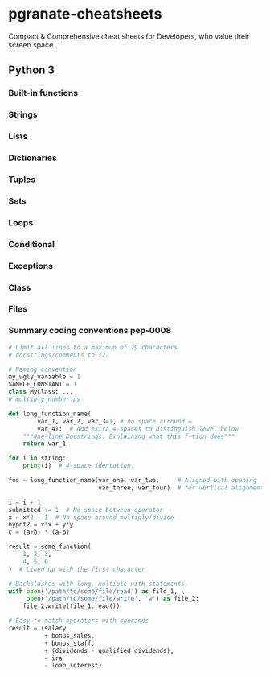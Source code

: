 # pgranate-cheatsheets

Compact &amp; Comprehensive cheat sheets for Developers, who value their screen space.

## Python 3

### Built-in functions

### Strings

### Lists

### Dictionaries

### Tuples

### Sets

### Loops

### Conditional

### Exceptions

### Class

###

### Files

### Summary coding conventions pep-0008

```python
# Limit all lines to a maximum of 79 characters
# docstrings/comments to 72.
```

```python
# Naming convention
my_ugly_variable = 1
SAMPLE_CONSTANT = 1
class MyClass: ...
# multiply_number.py

def long_function_name(
        var_1, var_2, var_3=1, # no space arround =
        var_4):  # Add extra 4-spaces to distinguish level below
    """One-line Docstrings. Explaining what this f-tion does"""
    return var_1

for i in string:
    print(i)  # 4-space identation.

foo = long_function_name(var_one, var_two,     # Aligned with opening
                         var_three, var_four)  # for vertical alignment.
```

```python
i = i + 1
submitted += 1  # No space between operator
x = x*2 - 1  # No space around multiply/divide
hypot2 = x*x + y*y
c = (a+b) * (a-b)
```

```python
result = some_function(
    1, 2, 3,
    4, 5, 6
)  # Lined up with the first character
```

```python
# Backslashes with long, multiple with-statements.
with open('/path/to/some/file/read') as file_1, \
     open('/path/to/some/file/write', 'w') as file_2:
    file_2.write(file_1.read())
```

```python
# Easy to match operators with operands
result = (salary
          + bonus_sales,
          + bonus_staff,
          + (dividends - qualified_dividends),
          - ira
          - loan_interest)
```

